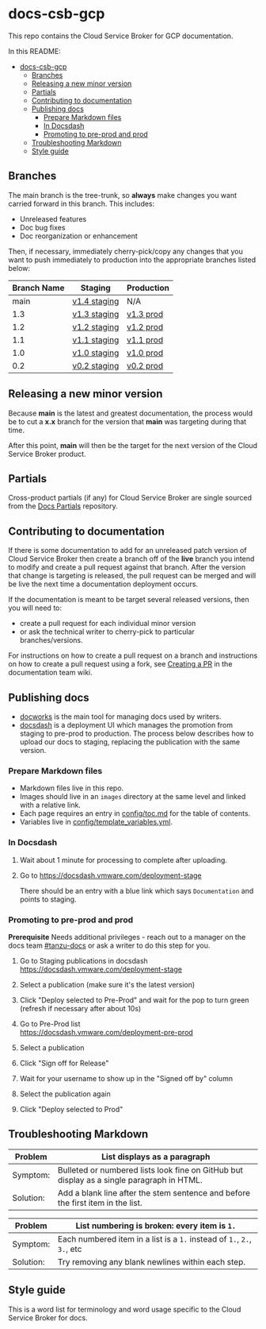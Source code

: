 # docs-csb-gcp

This repo contains the Cloud Service Broker for GCP documentation.

In this README:

- [docs-csb-gcp](#docs-csb-gcp)
  - [Branches](#branches)
  - [Releasing a new minor version](#releasing-a-new-minor-version)
  - [Partials](#partials)
  - [Contributing to documentation](#contributing-to-documentation)
  - [Publishing docs](#publishing-docs)
    - [Prepare Markdown files](#prepare-markdown-files)
    - [In Docsdash](#in-docsdash)
    - [Promoting to pre-prod and prod](#promoting-to-pre-prod-and-prod)
  - [Troubleshooting Markdown](#troubleshooting-markdown)
  - [Style guide](#style-guide)

## Branches

The main branch is the tree-trunk, so **always** make changes you want carried forward in this branch. This includes:

* Unreleased features
* Doc bug fixes
* Doc reorganization or enhancement

Then, if necessary, immediately cherry-pick/copy any changes that you want to push immediately to production into the appropriate branches listed below:

| Branch Name | Staging       |  Production    |
|-------------|---------------|----------------|
| main      | [v1.4 staging](https://docs-staging.vmware.com/en/draft/Tanzu-Cloud-Service-Broker-for-GCP/1.4/csb-gcp/GUID-index.html) |   N/A     |
| 1.3  |  [v1.3 staging](https://docs-staging.vmware.com/en/Tanzu-Cloud-Service-Broker-for-GCP/1.3/csb-gcp/GUID-index.html)      | [v1.3 prod](https://docs.vmware.com/en/Tanzu-Cloud-Service-Broker-for-GCP/1.3/csb-gcp/GUID-index.html) |
| 1.2   |  [v1.2 staging](https://docs-staging.vmware.com/en/Tanzu-Cloud-Service-Broker-for-GCP/1.2/csb-gcp/GUID-index.html)    | [v1.2 prod](https://docs.vmware.com/en/Tanzu-Cloud-Service-Broker-for-GCP/1.2/csb-gcp/GUID-index.html)                                                           |
| 1.1  | [v1.1 staging](https://docs-staging.vmware.com/en/Tanzu-Cloud-Service-Broker-for-GCP/1.1/csb-gcp/GUID-index.html)      | [v1.1 prod](https://docs.vmware.com/en/Tanzu-Cloud-Service-Broker-for-GCP/1.1/csb-gcp/GUID-index.html)                                                           |
| 1.0   |  [v1.0 staging](https://docs-staging.vmware.com/en/Tanzu-Cloud-Service-Broker-for-GCP/1.0/csb-gcp/GUID-index.html)    | [v1.0 prod](https://docs.vmware.com/en/Tanzu-Cloud-Service-Broker-for-GCP/1.0/csb-gcp/GUID-index.html)                                                           |
| 0.2   |   [v0.2 staging](https://docs-staging.vmware.com/en/Tanzu-Cloud-Service-Broker-for-GCP/0.2/csb-gcp/GUID-index.html)   | [v0.2 prod](https://docs.vmware.com/en/Tanzu-Cloud-Service-Broker-for-GCP/0.2/csb-gcp/GUID-index.html)                                                           |

## Releasing a new minor version

Because **main** is the latest and greatest documentation, the process would be to cut a **x.x** branch
for the version that **main** was targeting during that time.

After this point, **main** will then be the target for the next version of the Cloud Service Broker product.


## Partials

Cross-product partials (if any) for Cloud Service Broker are single sourced from the [Docs Partials](https://github.com/pivotal-cf/docs-partials) repository.


## Contributing to documentation

If there is some documentation to add for an unreleased patch version of Cloud Service Broker then create a branch off of the **live** branch
you intend to modify and create a pull request against that branch.
After the version that change is targeting is released, the pull request can be merged and will be live
the next time a documentation deployment occurs.

If the documentation is meant to be target several released versions,
then you will need to:
+ create a pull request for each individual minor version
+ or ask the technical writer to cherry-pick to particular branches/versions.

For instructions on how to create a pull request on a branch and instructions on how to create a
pull request using a fork, see
[Creating a PR](https://docs-wiki.sc2-04-pcf1-apps.oc.vmware.com/wiki/external/create-pr.html)
in the documentation team wiki.


## Publishing docs

- [docworks](https://docworks.vmware.com/) is the main tool for managing docs used by writers.
- [docsdash](https://docsdash.vmware.com/) is a deployment UI which manages the promotion from
staging to pre-prod to production. The process below describes how to upload our docs to staging,
replacing the publication with the same version.

### Prepare Markdown files
- Markdown files live in this repo.
- Images should live in an `images` directory at the same level and linked with a relative link.
- Each page requires an entry in [config/toc.md](config/toc.md) for the table of contents.
- Variables live in [config/template_variables.yml](config/template_variables.yml).

### In Docsdash

1. Wait about 1 minute for processing to complete after uploading.
2. Go to https://docsdash.vmware.com/deployment-stage

   There should be an entry with a blue link which says `Documentation` and points to staging.

### Promoting to pre-prod and prod

**Prerequisite** Needs additional privileges - reach out to a manager on the docs team [#tanzu-docs](https://vmware.slack.com/archives/C055V2M0H) or ask a writer to do this step for you.

1. Go to Staging publications in docsdash  
  https://docsdash.vmware.com/deployment-stage

2. Select a publication (make sure it's the latest version)

3. Click "Deploy selected to Pre-Prod" and wait for the pop to turn green (refresh if necessary after about 10s)

4. Go to Pre-Prod list  
  https://docsdash.vmware.com/deployment-pre-prod

5. Select a publication

6. Click "Sign off for Release"

7. Wait for your username to show up in the "Signed off by" column

8. Select the publication again

9. Click "Deploy selected to Prod"

## Troubleshooting Markdown

| Problem | List displays as a paragraph |
|---------|-----------|
| Symptom:| Bulleted or numbered lists look fine on GitHub but display as a single paragraph in HTML.|
| Solution: | Add a blank line after the stem sentence and before the first item in the list.|

| Problem | List numbering is broken: every item is `1.` |
|---------|-----------|
| Symptom:| Each numbered item in a list is a `1.` instead of `1.`, `2.`, `3.`, etc|
| Solution: | Try removing any blank newlines within each step.|

## Style guide

This is a word list for terminology and word usage specific to the Cloud Service Broker for docs.
